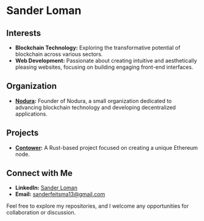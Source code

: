 # Sander Loman

## Interests
- **Blockchain Technology:** Exploring the transformative potential of blockchain across various sectors.
- **Web Development:** Passionate about creating intuitive and aesthetically pleasing websites, focusing on building engaging front-end interfaces.

## Organization
- **[Nodura](https://github.com/nodura):** Founder of Nodura, a small organization dedicated to advancing blockchain technology and developing decentralized applications.

## Projects
- **[Contower](https://github.com/nodura/contower):** A Rust-based project focused on creating a unique Ethereum node.

## Connect with Me
- **LinkedIn:** [Sander Loman](https://www.linkedin.com/in/SanderLoman)
- **Email:** [sanderfeitsma13@gmail.com](mailto:sanderfeitsma13@gmail.com)

Feel free to explore my repositories, and I welcome any opportunities for collaboration or discussion.
